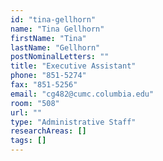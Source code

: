 ```yaml
---
id: "tina-gellhorn"
name: "Tina Gellhorn"
firstName: "Tina"
lastName: "Gellhorn"
postNominalLetters: ""
title: "Executive Assistant"
phone: "851-5274"
fax: "851-5256"
email: "cg482@cumc.columbia.edu"
room: "508"
url: ""
type: "Administrative Staff"
researchAreas: []
tags: []
---
```

